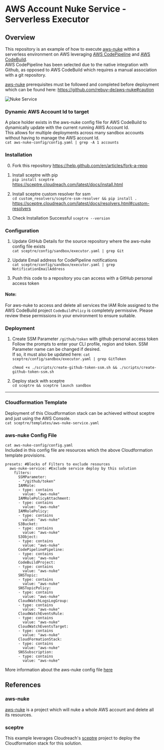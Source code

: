 # AWS Account Nuke Service - Serverless Executor

## Overview
This repository is an example of how to execute [aws-nuke](https://github.com/rebuy-de/aws-nuke) within a serverless environment on AWS leveraging [AWS CodePipeline](https://aws.amazon.com/codepipeline/) and [AWS CodeBuild](https://aws.amazon.com/codebuild/).   
AWS CodePipeline has been selected due to the native integration with Github, as opposed to AWS CodeBuild which requires a manual association with a git repository.   

[aws-nuke](https://github.com/rebuy-de/aws-nuke) prerequisites must be followed and completed before deployment which can be found here: https://github.com/rebuy-de/aws-nuke#caution

![Nuke Service](https://github.com/adamcousins/aws-nuke-service/raw/master/aws_nuke_service.png "Nuke Service")

### Dynamic AWS Account Id to target   
A place holder exists in the aws-nuke config file for AWS CodeBuild to dynamically update with the current running AWS Account Id.   
This allows for multiple deployments across many sandbox accounts without having to manage the AWS account Id.   
`cat aws-nuke-config/config.yaml | grep -A 1 accounts`

### Installation

0. Fork this repository
https://help.github.com/en/articles/fork-a-repo

1. Install sceptre with pip   
`pip install sceptre`   
https://sceptre.cloudreach.com/latest/docs/install.html

2. Install sceptre custom resolver for ssm   
`cd custom_resolvers/sceptre-ssm-resolver && pip install .`   
https://sceptre.cloudreach.com/latest/docs/resolvers.html#custom-resolvers

3. Check Installation Successful
`sceptre --version`

### Configuration
1. Update GitHub Details for the source repository where the aws-nuke config file exists   
`cat sceptre/config/sandbox/executor.yaml | grep Git`

2. Update Email address for CodePipeline notifications   
`cat sceptre/config/sandbox/executor.yaml | grep NotificationEmailAddress`   

3. Push this code to a repository you can access with a GitHub personal access token   

#### Note: 
For aws-nuke to access and delete all services the IAM Role assigned to the AWS CodeBuild project `CodeBuildPolicy` is completely permissive. Please review these permissions in your environment to ensure suitable.

### Deployment

1. Create SSM Parameter `/github/token` with github personal access token   
Follow the prompts to enter your CLI profile, region and token. SSM Parameter name can be changed if desired.   
If so, it must also be updated here:   `cat sceptre/config/sandbox/executor.yaml | grep GitToken`   

    `chmod +x ./scripts/create-github-token-ssm.sh && ./scripts/create-github-token-ssm.sh`   

2. Deploy stack with sceptre   
`cd sceptre && sceptre launch sandbox`   

---
### Cloudformation Template
Deployment of this Cloudformation stack can be achieved without sceptre and just using the AWS Console.   
`cat sceptre/templates/aws-nuke-service.yaml`

### aws-nuke Config File 
`cat aws-nuke-config/config.yaml`   
Included in this config file are resources which the above Cloudformation template provisions.
```
presets: #Blocks of Filters to exclude resources
  aws-nuke-service: #Exclude service deploy by this solution
    filters:
      SSMParameter:
      - "/github/token"
      IAMRole:
      - type: contains
        value: "aws-nuke"
      IAMRolePolicyAttachment:
      - type: contains
        value: "aws-nuke"
      IAMRolePolicy:
      - type: contains
        value: "aws-nuke"
      S3Bucket:
      - type: contains
        value: "aws-nuke"
      S3Object:
      - type: contains
        value: "aws-nuke"
      CodePipelinePipeline:
      - type: contains
        value: "aws-nuke"
      CodeBuildProject:
      - type: contains
        value: "aws-nuke"
      SNSTopic:
      - type: contains
        value: "aws-nuke"
      SNSTopicPolicy:
      - type: contains
        value: "aws-nuke"
      CloudWatchLogsLogGroup:
      - type: contains
        value: "aws-nuke"
      CloudWatchEventsRule:
      - type: contains
        value: "aws-nuke"
      CloudWatchEventsTarget:
      - type: contains
        value: "aws-nuke"
      CloudFormationStack:
      - type: contains
        value: "aws-nuke"
      SNSSubscription:
      - type: contains
        value: "aws-nuke"
```

More information about the aws-nuke config file [here](https://github.com/rebuy-de/aws-nuke#usage)


## References

### aws-nuke
[aws-nuke](https://github.com/rebuy-de/aws-nuke) is a project which will nuke a whole AWS account and delete all its resources.   

### sceptre
This example leverages Cloudreach's [sceptre](https://github.com/Sceptre/sceptre) project to deploy the Cloudformation stack for this solution.   